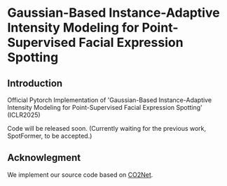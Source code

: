 # Gaussian-Based Instance-Adaptive Intensity Modeling for Point-Supervised Facial Expression Spotting

## Introduction

Official Pytorch Implementation of 'Gaussian-Based Instance-Adaptive Intensity Modeling for Point-Supervised Facial Expression Spotting' (ICLR2025)

Code will be released soon. (Currently waiting for the previous work, SpotFormer, to be accepted.)

## Acknowlegment
We implement our source code based on [CO2Net](https://github.com/harlanhong/MM2021-CO2-Net/tree/master).
